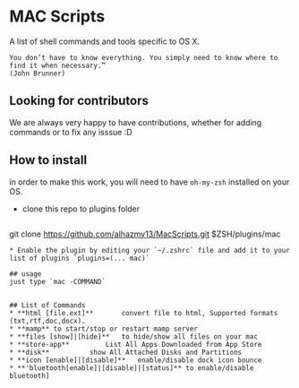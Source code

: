 # MAC Scripts
A list of shell commands and tools specific to OS X.

	You don’t have to know everything. You simply need to know where to find it when necessary.”
	(John Brunner)
	

## Looking for contributors

We are always very happy to have contributions, whether for adding commands or to fix any isssue :D


## How to install
 in order to make this work, you will need to have `oh-my-zsh` installed on your OS.

* clone this repo to plugins folder 
	```bash
 git clone https://github.com/alhazmy13/MacScripts.git $ZSH/plugins/mac
```
* Enable the plugin by editing your `~/.zshrc` file and add it to your list of plugins `plugins=(... mac)`

## usage
just type `mac -COMMAND` 


## List of Commands
* **html [file.ext]**		convert file to html, Supported formats
(txt,rtf,doc,docx).
* **mamp** to start/stop or restart mamp server
* **files [show]|[hide]**	to hide/show all files on your mac
* **store-app**			List All Apps Downloaded from App Store 
* **disk** 			show All Attached Disks and Partitions
* **icon [enable]|[disable]**	enable/disable dock icon bounce 
* **'bluetooth[enable]|[disable]|[status]** to enable/disable bluetooth]


